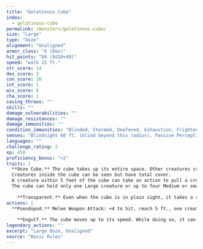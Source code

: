 ```yaml
---
title: "Gelatinous Cube"
index:
  - gelatinous-cube
permalink: /monsters/gelatinous-cube/
size: "Large"
type: "Ooze"
alignment: "Unaligned"
armor_class: "6 (Dex)"
hit_points: "84 (8d10+40)"
speed: "walk 15 ft."
str_score: 14
dex_score: 3
con_score: 20
int_score: 1
wis_score: 6
cha_score: 1
saving_throws: ""
skills: ""
damage_vulnerabilities: ""
damage_resistances: ""
damage_immunities: ""
condition_immunities: "Blinded, Charmed, Deafened, Exhaustion, Frightened, Prone"
senses: "Blindsight 60 ft. (blind beyond this radius), Passive Perception 8"
languages: ""
challenge_rating: 2
xp: 450
proficiency_bonus: "+2"
traits: |
  **Ooze Cube.** The cube takes up its entire space. Other creatures can enter the space, but a creature that does so is subjected to the cube's Engulf and has disadvantage on the saving throw.
  Creatures inside the cube can be seen but have total cover.
  A creature within 5 feet of the cube can take an action to pull a creature or object out of the cube. Doing so requires a successful DC 12 Strength check, and the creature making the attempt takes 10 (3d6) acid damage.
  The cube can hold only one Large creature or up to four Medium or smaller creatures inside it at a time.
    
    **Transparent.** Even when the cube is in plain sight, it takes a successful DC 15 Wisdom (Perception) check to spot a cube that has neither moved nor attacked. A creature that tries to enter the cube's space while unaware of the cube is surprised by the cube.
actions: |
  **Pseudopod.** Melee Weapon Attack: +4 to hit, reach 5 ft., one creature. Hit: 10 (3d6) acid damage.
    
    **Engulf.** The cube moves up to its speed. While doing so, it can enter Large or smaller creatures' spaces. Whenever the cube enters a creature's space, the creature must make a DC 12 Dexterity saving throw. On a successful save, the creature can choose to be pushed 5 feet back or to the side of the cube. A creature that chooses not to be pushed suffers the consequences of a failed saving throw. On a failed save, the cube enters the creature's space, and the creature takes 10 (3d6) acid damage and is engulfed. The engulfed creature can't breathe, is restrained, and takes 21 (6d6) acid damage at the start of each of the cube's turns. When the cube moves, the engulfed creature moves with it. An engulfed creature can try to escape by taking an action to make a DC 12 Strength check. On a success, the creature escapes and enters a space of its choice within 5 feet of the cube.  
legendary_actions: ""
excerpt: "Large Ooze, Unaligned"
source: "Basic Rules"
---
```

